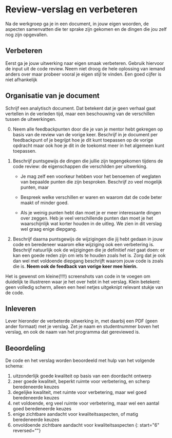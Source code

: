 # Review-verslag en verbeteren

Na de werkgroep ga je in een document, in jouw eigen woorden, de aspecten samenvatten die ter sprake zijn gekomen en de dingen die jou zelf nog zijn opgevallen.

## Verbeteren

Eerst ga je jouw uitwerking naar eigen smaak verbeteren. Gebruik hiervoor de input uit de code review. Neem niet droog de hele oplossing van iemand anders over maar probeer vooral je eigen stijl te vinden. Een goed cijfer is niet afhankelijk 

## Organisatie van je document

Schrijf een analytisch document. Dat betekent dat je geen verhaal gaat vertellen in de verleden tijd, maar een beschouwing van de verschillen tussen de uitwerkingen.

0. Neem alle feedbackpunten door die je van je mentor hebt gekregen op basis van de review van de vorige keer. Beschrijf in je document per feedbackpunt of je begrijpt hoe je dit kunt toepassen op de vorige opdracht maar ook hoe je dit in de toekomst meer in het algemeen kunt toepassen.

1. Beschrijf puntsgewijs de dingen die jullie zijn tegengekomen tijdens de code review: de eigenschappen die verschilden per uitwerking.

    - Je mag zelf een voorkeur hebben voor het benoemen of weglaten van bepaalde punten die zijn besproken. Beschrijf zo veel mogelijk punten, maar

    - Bespreek welke verschillen er waren en waarom dat de code beter maakt of minder goed.

    - Als je weinig punten hebt dan moet je er meer interessante dingen over zeggen. Heb je veel verschillende punten dan moet je het waarschijnlijk wat korter houden in de uitleg. We zien in dit verslag wel graag enige diepgang.

2. Beschrijf daarna puntsgewijs de wijzigingen die jij hebt gedaan in jouw code en beredeneer waarom elke wijziging ook een verbetering is. Beschrijf natuurlijk ook de wijzigingen die je definitief *niet* gaat doen: er kan een goede reden zijn om iets te houden zoals het is. Zorg dat je ook dan wel met voldoende diepgang beschrijft waarom jouw code is zoals die is. **Neem ook de feedback van vorige keer mee hierin.**

Het is gewenst om kleine(!!!!) screenshots van code in te voegen om duidelijk te illustreren waar je het over hebt in het verslag. Klein betekent: geen volledig scherm, alleen een heel netjes uitgeknipt relevant stukje van de code.

## Inleveren

Lever hieronder de verbeterde uitwerking in, met daarbij een PDF (geen ander formaat) met je verslag. Zet je naam en studentnummer boven het verslag, en ook de naam van het programma dat gereviewed is.

## Beoordeling

De code en het verslag worden beoordeeld met hulp van het volgende schema:

1. uitzonderlijk goede kwaliteit op basis van een doordacht ontwerp
2. zeer goede kwaliteit, beperkt ruimte voor verbetering, en scherp beredeneerde keuzes
3. degelijke kwaliteit, met ruimte voor verbetering, maar wel goed beredeneerde keuzes
4. net voldoende, erg veel ruimte voor verbetering, maar wel een aantal goed beredeneerde keuzes
5. enige zichtbare aandacht voor kwaliteitsaspecten, of matig beredeneerde keuzes
6. onvoldoende zichtbare aandacht voor kwaliteitsaspecten
{: start="6" reversed=""}
